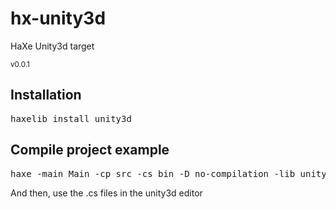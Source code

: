 <h1>hx-unity3d</h1>
HaXe Unity3d target
<p><small>v0.0.1</small></p>

<h2>Installation</h2>
<pre>haxelib install unity3d</pre>

<h2>Compile project example</h2>
<pre>haxe -main Main -cp src -cs bin -D no-compilation -lib unity3d</pre>
And then, use the .cs files in the unity3d editor